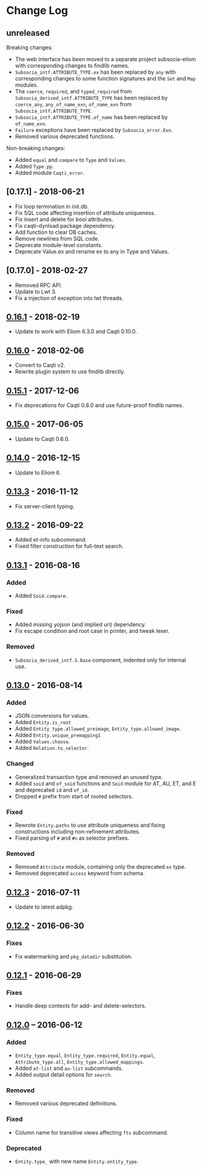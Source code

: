 # Change Log

## unreleased

Breaking changes:

- The web interface has been moved to a separate project subsocia-eliom with
  corresponding changes to findlib names.
- `Subsocia_intf.ATTRIBUTE_TYPE.ex` has been replaced by `any` with
  corresponding changes to some function signatures and the `Set` and `Map`
  modules.
- The `coerce`, `required`, and `typed_required` from
  `Subsocia_derived_intf.ATTRIBUTE_TYPE` has
  been replaced by `coerce_any`, `any_of_name_exn`, `of_name_exn` from
  `Subsocia_intf.ATTRIBUTE_TYPE`.
- `Subsocia_intf.ATTRIBUTE_TYPE.of_name` has been replaced by `of_name_exn`.
- `Failure` exceptions have been replaced by `Subsocia_error.Exn`.
- Removed various deprecated functions.

Non-breaking changes:

- Added `equal` and `compare` to `Type` and `Values`.
- Added `Type.pp`.
- Added module `Caqti_error`.

## [0.17.1] - 2018-06-21

- Fix loop termination in init.db.
- Fix SQL code affecting insertion of attribute uniqueness.
- Fix insert and delete for bool attributes.
- Fix caqti-dynload package dependency.
- Add function to clear DB caches.
- Remove newlines from SQL code.
- Deprecate module-level constants.
- Deprecate Value.ex and rename ex to any in Type and Values.

## [0.17.0] - 2018-02-27

- Removed RPC API.
- Update to Lwt 3.
- Fix a injection of exception into lwt threads.

## [0.16.1] - 2018-02-19

- Update to work with Eliom 6.3.0 and Caqti 0.10.0.

## [0.16.0] - 2018-02-06

- Convert to Caqti v2.
- Rewrite plugin system to use findlib directly.

## [0.15.1] - 2017-12-06

- Fix deprecations for Caqti 0.8.0 and use future-proof findlib names.

## [0.15.0] - 2017-06-05

- Update to Caqti 0.6.0.

## [0.14.0] - 2016-12-15

- Update to Eliom 6.

## [0.13.3] - 2016-11-12

- Fix server-client typing.

## [0.13.2] - 2016-09-22

- Added et-info subcommand.
- Fixed filter construction for full-text search.

## [0.13.1] - 2016-08-16

### Added
- Added `Soid.compare`.

### Fixed
- Added missing yojson (and implied uri) dependency.
- Fix escape condition and root case in printer, and tweak lexer.

### Removed
- `Subsocia_derived_intf.S.Base` component, indented only for internal use.

## [0.13.0] - 2016-08-14

### Added
- JSON conversions for values.
- Added `Entity.is_root`
- Added `Entity_type.allowed_preimage`, `Entity_type.allowed_image`.
- Added `Entity.unique_premapping1`
- Added `Values.choose`.
- Added `Relation.to_selector`.

### Changed
- Generalized transaction type and removed an unused type.
- Added `soid` and `of_soid` functions and `Soid` module for AT, AU, ET, and
  E and deprecated `id` and `of_id`.
- Dropped `#` prefix from start of rooted selectors.

### Fixed
- Rewrote `Entity.paths` to use attribute uniqueness and fixing
  constructions including non-refinement attributes.
- Fixed parsing of `#` and `#n` as selector prefixes.

### Removed
- Removed `Attribute` module, containing only the deprecated `ex` type.
- Removed deprecated `access` keyword from schema.

## [0.12.3] - 2016-07-11
- Update to latest adpkg.

## [0.12.2] - 2016-06-30

### Fixes
- Fix watermarking and `pkg_datadir` substitution.

## [0.12.1] - 2016-06-29

### Fixes
- Handle deep contexts for add- and delete-selectors.

## [0.12.0] – 2016-06-12

### Added
- `Entity_type.equal`, `Entity_type.required`, `Entity.equal`,
  `Attribute_type.all`, `Entity_type.allowed_mappings`.
- Added `at-list` and `au-list` subcommands.
- Added output detail options for `search`.

### Removed
- Removed various deprecated definitions.

### Fixed
- Column name for transitive views affecting `fts` subcommand.

### Deprecated
- `Entity.type_` with new name `Entity.entity_type`.


[0.16.1]: https://github.com/paurkedal/subsocia/compare/0.16.0...0.16.1
[0.16.0]: https://github.com/paurkedal/subsocia/compare/0.15.1...0.16.0
[0.15.1]: https://github.com/paurkedal/subsocia/compare/0.15.0...0.15.1
[0.15.0]: https://github.com/paurkedal/subsocia/compare/0.14.0...0.15.0
[0.14.0]: https://github.com/paurkedal/subsocia/compare/0.13.3...0.14.0
[0.13.3]: https://github.com/paurkedal/subsocia/compare/0.13.2...0.13.3
[0.13.2]: https://github.com/paurkedal/subsocia/compare/0.13.1...0.13.2
[0.13.1]: https://github.com/paurkedal/subsocia/compare/0.13.0...0.13.1
[0.13.0]: https://github.com/paurkedal/subsocia/compare/0.12.3...0.13.0
[0.12.3]: https://github.com/paurkedal/subsocia/compare/0.12.2...0.12.3
[0.12.2]: https://github.com/paurkedal/subsocia/compare/0.12.1...0.12.2
[0.12.1]: https://github.com/paurkedal/subsocia/compare/0.12.0...0.12.1
[0.12.0]: https://github.com/paurkedal/subsocia/compare/0.11...0.12.0
